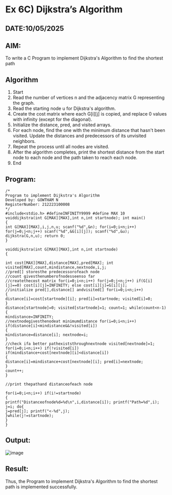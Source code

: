 # Ex 6C) Dijkstra’s Algorithm
## DATE:10/05/2025
## AIM:
To write a C Program to implement Dijkstra's Algorithm to find the shortest path

## Algorithm
1.	Start
2.	Read the number of vertices n and the adjacency matrix G representing the graph.
3.	Read the starting node u for Dijkstra's algorithm.
4.	Create the cost matrix where each G[i][j] is copied, and replace 0 values with infinity (except for the diagonal).
5.	Initialize the distance, pred, and visited arrays.
6.	For each node, find the one with the minimum distance that hasn't been visited. Update the distances and predecessors of its unvisited neighbors.
7.	Repeat the process until all nodes are visited.
8.	After the algorithm completes, print the shortest distance from the start node to each node and the path taken to reach each node.
9.	End
  

## Program:
```
/*
Program to implement Dijkstra's Algorithm 
Developed by: GOWTHAM N
RegisterNumber: 212223100008
*/
#include<stdio.h> #defineINFINITY9999 #define MAX 10
voiddijkstra(int G[MAX][MAX],int n,int startnode); int main()
{
int G[MAX][MAX],i,j,n,u; scanf("%d",&n); for(i=0;i<n;i++) for(j=0;j<n;j++) scanf("%d",&G[i][j]); scanf("%d",&u);
dijkstra(G,n,u); return 0;
}
 
voiddijkstra(int G[MAX][MAX],int n,int startnode)
{

int cost[MAX][MAX],distance[MAX],pred[MAX]; int visited[MAX],count,mindistance,nextnode,i,j;
//pred[] storesthe predecessorofeach node
//count givesthenumberofnodesseenso far
//createthecost matrix for(i=0;i<n;i++) for(j=0;j<n;j++) if(G[i][j]==0) cost[i][j]=INFINITY; else cost[i][j]=G[i][j];
//initialize pred[],distance[] andvisited[] for(i=0;i<n;i++)
{
distance[i]=cost[startnode][i]; pred[i]=startnode; visited[i]=0;
}
distance[startnode]=0; visited[startnode]=1; count=1; while(count<n-1)
{
mindistance=INFINITY;
//nextnodegivesthenodeat minimumdistance for(i=0;i<n;i++) if(distance[i]<mindistance&&!visited[i])
{
mindistance=distance[i]; nextnode=i;
}
//check ifa better pathexiststhroughnextnode visited[nextnode]=1;
for(i=0;i<n;i++) if(!visited[i])
if(mindistance+cost[nextnode][i]<distance[i])
{
distance[i]=mindistance+cost[nextnode][i]; pred[i]=nextnode;
}
count++;
}

//print thepathand distanceofeach node
 
for(i=0;i<n;i++) if(i!=startnode)
{
printf("Distanceofnode%d=%d\n",i,distance[i]); printf("Path=%d",i);
j=i; do{
j=pred[j]; printf("<-%d",j);
}while(j!=startnode);
}
}

```

## Output:
![image](https://github.com/user-attachments/assets/9dc21e72-8723-4073-8a21-5359144108a9)



## Result:
Thus, the Program to implement Dijkstra's Algorithm to find the shortest path is implemented successfully.

